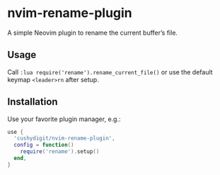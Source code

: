 # nvim-rename-plugin

A simple Neovim plugin to rename the current buffer’s file.

## Usage

Call `:lua require('rename').rename_current_file()` or use the default keymap `<leader>rn` after setup.

## Installation

Use your favorite plugin manager, e.g.:

```lua
use {
  'cushydigit/nvim-rename-plugin',
  config = function()
    require('rename').setup()
  end,
}
